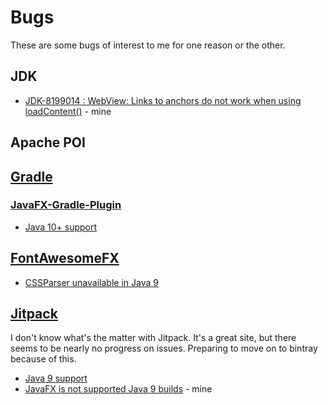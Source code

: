 # Bugs

These are some bugs of interest to me for one reason or the other.

## JDK

 - [JDK-8199014 : WebView: Links to anchors do not work when using loadContent()](https://bugs.java.com/bugdatabase/view_bug.do?bug_id=JDK-8199014) - mine
 
## Apache POI

## [Gradle](https://gradle.org/)

### [JavaFX-Gradle-Plugin](https://github.com/FibreFoX/javafx-gradle-plugin)

 - [Java 10+ support](https://github.com/FibreFoX/javafx-gradle-plugin/issues/103)

## [FontAwesomeFX](http://www.jensd.de/wordpress/?tag=fontawesomefx)
 - [CSSParser unavailable in Java 9](https://bitbucket.org/Jerady/fontawesomefx/issues/48/cssparser-unavailable-in-java-9)

## [Jitpack](https://jitpack.io)

I don't know what's the matter with Jitpack. It's a great site, but there seems to be nearly no progress on issues. Preparing to move on to bintray because of this.

 - [Java 9 support](https://github.com/jitpack/jitpack.io/issues/1592)
 - [JavaFX is not supported Java 9 builds](https://github.com/jitpack/jitpack.io/issues/2310) - mine